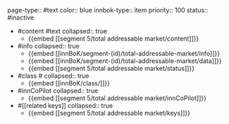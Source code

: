 page-type:: #text
color:: blue
innbok-type:: item
priority:: 100
status:: #inactive

- #content #text
  collapsed:: true
	- {{embed [[segment 5/total addressable market/content]]}}
- #info
  collapsed:: true
	- {{embed [[innBoK/segment-(id)/total-addressable-market/info]]}}
	- {{embed [[innBoK/segment-(id)/total-addressable-market/data]]}}
	- {{embed [[segment 5/total addressable market/status]]}}
- #class #
  collapsed:: true
	- {{embed [[innBoK/class/]]}}
- #innCoPilot
  collapsed:: true
	- {{embed [[segment 5/total addressable market/innCoPilot]]}}
- #[[related keys]]
  collapsed:: true
	- {{embed [[segment 5/total addressable market/keys]]}}







